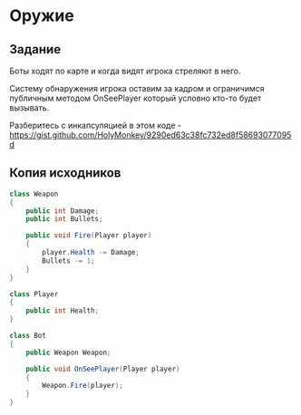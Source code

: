 ﻿# Оружие

## Задание

Боты ходят по карте и когда видят игрока стреляют в него.

Систему обнаружения игрока оставим за кадром и ограничимся публичным методом OnSeePlayer который условно кто-то будет вызывать.

Разберитесь с инкапсуляцией в этом коде - https://gist.github.com/HolyMonkey/9290ed63c38fc732ed8f58693077095d

## Копия исходников

```cs
class Weapon
{
    public int Damage;
    public int Bullets;

    public void Fire(Player player)
    {
        player.Health -= Damage;
        Bullets -= 1;
    }
}

class Player
{
    public int Health;
}

class Bot
{
    public Weapon Weapon;

    public void OnSeePlayer(Player player)
    {
        Weapon.Fire(player);
    }
}
```